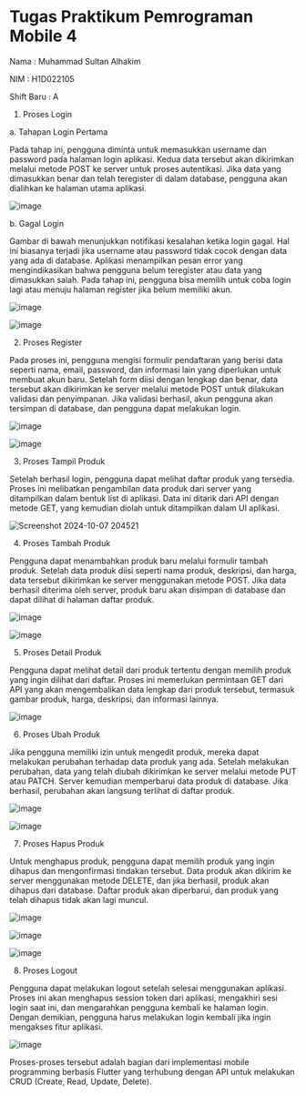 # Tugas Praktikum Pemrograman Mobile 4
Nama       : Muhammad Sultan Alhakim

NIM        : H1D022105

Shift Baru : A

1. Proses Login

a. Tahapan Login Pertama

Pada tahap ini, pengguna diminta untuk memasukkan username dan password pada halaman login aplikasi. Kedua data tersebut akan dikirimkan melalui metode POST ke server untuk proses autentikasi. Jika data yang dimasukkan benar dan telah teregister di dalam database, pengguna akan dialihkan ke halaman utama aplikasi.

![image](https://github.com/user-attachments/assets/f4a5ca0d-223e-497b-b504-96cd4553e8ce)

b. Gagal Login

Gambar di bawah menunjukkan notifikasi kesalahan ketika login gagal. Hal ini biasanya terjadi jika username atau password tidak cocok dengan data yang ada di database. Aplikasi menampilkan pesan error yang mengindikasikan bahwa pengguna belum teregister atau data yang dimasukkan salah. Pada tahap ini, pengguna bisa memilih untuk coba login lagi atau menuju halaman register jika belum memiliki akun.

![image](https://github.com/user-attachments/assets/f14854a7-35b1-4b99-9248-88ba0a56dc60)

![image](https://github.com/user-attachments/assets/d9771695-c348-4464-b460-c096103ad49a)

2. Proses Register

Pada proses ini, pengguna mengisi formulir pendaftaran yang berisi data seperti nama, email, password, dan informasi lain yang diperlukan untuk membuat akun baru. Setelah form diisi dengan lengkap dan benar, data tersebut akan dikirimkan ke server melalui metode POST untuk dilakukan validasi dan penyimpanan. Jika validasi berhasil, akun pengguna akan tersimpan di database, dan pengguna dapat melakukan login.

![image](https://github.com/user-attachments/assets/5011cb9c-23e9-43fa-9859-50b855d401e5)

![image](https://github.com/user-attachments/assets/ecb26692-9df1-4fc5-b240-bb424034f0b3)

3. Proses Tampil Produk
   
Setelah berhasil login, pengguna dapat melihat daftar produk yang tersedia. Proses ini melibatkan pengambilan data produk dari server yang ditampilkan dalam bentuk list di aplikasi. Data ini ditarik dari API dengan metode GET, yang kemudian diolah untuk ditampilkan dalam UI aplikasi.

![Screenshot 2024-10-07 204521](https://github.com/user-attachments/assets/727cea4e-5dda-4a66-8904-c34a3609c900)

4. Proses Tambah Produk
   
Pengguna dapat menambahkan produk baru melalui formulir tambah produk. Setelah data produk diisi seperti nama produk, deskripsi, dan harga, data tersebut dikirimkan ke server menggunakan metode POST. Jika data berhasil diterima oleh server, produk baru akan disimpan di database dan dapat dilihat di halaman daftar produk.

![image](https://github.com/user-attachments/assets/4bc01b10-8bd0-438e-8c5c-feda150b0864)

![image](https://github.com/user-attachments/assets/165c4e5c-a3e5-4b4e-aebd-cdd360f31858)

5. Proses Detail Produk
   
Pengguna dapat melihat detail dari produk tertentu dengan memilih produk yang ingin dilihat dari daftar. Proses ini memerlukan permintaan GET dari API yang akan mengembalikan data lengkap dari produk tersebut, termasuk gambar produk, harga, deskripsi, dan informasi lainnya.

![image](https://github.com/user-attachments/assets/f0cd981a-8ff0-4354-87ef-bdc2cea168cb)

6. Proses Ubah Produk
   
Jika pengguna memiliki izin untuk mengedit produk, mereka dapat melakukan perubahan terhadap data produk yang ada. Setelah melakukan perubahan, data yang telah diubah dikirimkan ke server melalui metode PUT atau PATCH. Server kemudian memperbarui data produk di database. Jika berhasil, perubahan akan langsung terlihat di daftar produk.

![image](https://github.com/user-attachments/assets/cd0e24fc-6d9c-4b19-a311-c07e3e27a5b0)

![image](https://github.com/user-attachments/assets/ca048d84-8a85-4477-a38e-0ee66077e7e6)

7. Proses Hapus Produk
   
Untuk menghapus produk, pengguna dapat memilih produk yang ingin dihapus dan mengonfirmasi tindakan tersebut. Data produk akan dikirim ke server menggunakan metode DELETE, dan jika berhasil, produk akan dihapus dari database. Daftar produk akan diperbarui, dan produk yang telah dihapus tidak akan lagi muncul.

![image](https://github.com/user-attachments/assets/ca89e684-66e6-4864-a2e1-7bd2cfc20570)

![image](https://github.com/user-attachments/assets/588fea36-5c20-488e-a5e2-7f4b93d92f9e)

![image](https://github.com/user-attachments/assets/3916d0b1-ff27-4c89-89d5-5fbeb2fc5bb0)

8. Proses Logout
   
Pengguna dapat melakukan logout setelah selesai menggunakan aplikasi. Proses ini akan menghapus session token dari aplikasi, mengakhiri sesi login saat ini, dan mengarahkan pengguna kembali ke halaman login. Dengan demikian, pengguna harus melakukan login kembali jika ingin mengakses fitur aplikasi.

![image](https://github.com/user-attachments/assets/e2bd9904-9592-4830-b9a4-51e8aa5905af)

Proses-proses tersebut adalah bagian dari implementasi mobile programming berbasis Flutter yang terhubung dengan API untuk melakukan CRUD (Create, Read, Update, Delete).
